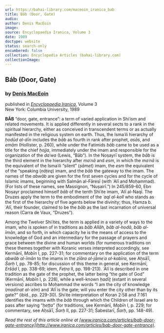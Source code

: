 ```yaml
---
url: https://bahai-library.com/maceoin_iranica_bab
title: Báb (Door, Gate)
audio: 
author: Denis MacEoin
image: 
source: Encyclopaedia Iranica, Volume 3
date: 1989
doctype: website
status: search-only
encumbered: false
collection: Encyclopedia Articles (bahai-library.com)
collectionImage: 
---
```



## Báb (Door, Gate)

### by [Denis MacEoin](https://bahai-library.com/author/Denis+MacEoin)

published in [_Encyclopaedia Iranica_](https://bahai-library.com/series/Encyclopaedia%20Iranica), Volume 3  
New York: Columbia University, 1989


**BĀB** “door, gate, entrance”: a term of varied application in Shiʿism and related movements. It is applied differently in several sects to a rank in the spiritual hierarchy, either as conceived in transcendent terms or as actually manifested in the religious system on earth. Thus, the Ismaʿili hierarchy of _ḥodūd al-dīn_ includes the _bāb_ as fourth in rank after prophet, _asās_, and _emām_ (Hollister, p. 260), while under the Fatimids _bāb_ came to be used as a title for the chief _ḥojja_, immediately under the imam and responsible for the organization of the _daʿwa_ (Lewis, “Bāb”). In the Noṣayrī system, the _bāb_ is the third element in the hierarchy after _maʿnā_ and _esm_, in which the _maʿnā_ is the equivalent of the Ismaʿili “silent” (_ṣāmet_) imam, the _esm_ the equivalent of the “speaking (_nāṭeq_) imam, and the _bāb_ the gateway to the imam. The names of the _abwāb_ are given for the first seven cycles and for the cycle of Islamic imams, beginning with Salmān al-Fāresī (with ʿAlī and Moḥammad). (For lists of these names, see Massignon, “Nuṣairī.”) In 245/859-60, Ebn Noṣayr proclaimed himself _bāb_ of the tenth Shiʿite imam, ʿAlī al-Naqī. The Druzes apply the term to the embodiment of the _ʿaql al-koll_ who stands as the first of the hierarchy of five agents below the divinity; thus, Ḥamza b. ʿAlī, their founder, claimed to be the _bāb_ as the last incarnation of universal reason (Carra de Vaux, “Druzes”).

Among the Twelver Shiʿites, the term is applied in a variety of ways to the imam, who is spoken of in traditions as _bāb Allāh_, _bāb al-hodā_, _bāb al-īmān_, and so forth, in which capacity he is the means of access to the knowledge of God and an intermediary for the passage of prayers and grace between the divine and human worlds (for numerous traditions on these themes together with Koranic verses interpreted accordingly, see Kermānī, _Mobīn_ I, pp. 227-31; for commentary on the application of the term _abwāb al-īmān_ to the imams in the _zīāra al-jāmeʿa al-kabīra_, see Aḥsāʾī, _Šarḥ_ I, pp. 78-85; for discussion of this theme in general, see Kermānī, _Eršād_ I, pp. 338-69; idem, _Feṭra_ II, pp. 198-213). ʿAlī is described in one tradition as the gate of the prophet, the latter being “the gate of God” (Kermānī, _Mobīn_ I, p. 228), while a well-known _ḥadīṯ_ (extant in several versions) ascribes to Moḥammad the words “I am the city of knowledge (_madīnat al-ʿelm_) and ʿAlī is the gate; will you enter the city other than by its gate?” (ibid., pp. 229-30). Shiʿite interpretation of Koran 2:58 and 7:161 identifies the imams with the _bāb_ through which the Children of Israel are to pass after saying “_ḥeṭṭa_” (for traditions, see Kermānī, _Mobīn_ I, p. 229; for commentary, see Aḥsāʾī, _Šarḥ_ II, pp. 227-31; Šabestarī, _Šarḥ_, pp. 148-49).

  
_Read the rest of this article online at [www.iranica.com/articles/bab-door-gate-entrance](http://www.iranica.com/articles/bab-door-gate-entrance)._